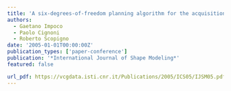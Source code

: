 ```yaml
---
title: 'A six-degrees-of-freedom planning algorithm for the acquisition of complex surfaces'
authors:
  - Gaetano Impoco
  - Paolo Cignoni
  - Roberto Scopigno
date: '2005-01-01T00:00:00Z'
publication_types: ['paper-conference']
publication: '*International Journal of Shape Modeling*'
featured: false

url_pdf: https://vcgdata.isti.cnr.it/Publications/2005/ICS05/IJSM05.pdf
---
```


